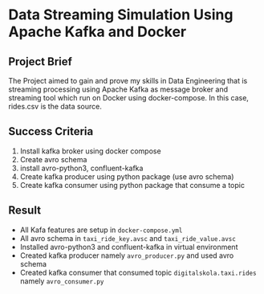 # Data Streaming Simulation Using Apache Kafka and Docker 

## Project Brief
The Project aimed to gain and prove my skills in Data Engineering that is streaming processing using Apache Kafka as message broker and streaming tool which run on Docker using docker-compose. In this case, rides.csv is the data source.

## Success Criteria
1. Install kafka broker using docker compose
1. Create avro schema
2. install avro-python3, confluent-kafka
3. Create kafka producer using python package (use avro schema)
4. Create kafka consumer using python package that consume a topic

## Result
- All Kafa features are setup in `docker-compose.yml`
- All avro schema in `taxi_ride_key.avsc` and `taxi_ride_value.avsc`
- Installed avro-python3 and confluent-kafka in virtual environment
- Created kafka producer namely `avro_producer.py` and used avro schema
- Created kafka consumer that consumed topic `digitalskola.taxi.rides` namely `avro_consumer.py`

